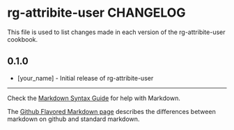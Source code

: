 # rg-attribite-user CHANGELOG

This file is used to list changes made in each version of the rg-attribite-user cookbook.

## 0.1.0
- [your_name] - Initial release of rg-attribite-user

- - -
Check the [Markdown Syntax Guide](http://daringfireball.net/projects/markdown/syntax) for help with Markdown.

The [Github Flavored Markdown page](http://github.github.com/github-flavored-markdown/) describes the differences between markdown on github and standard markdown.
